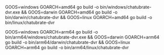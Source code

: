 GOOS=windows GOARCH=amd64 go build -o bin/windows/chatubrate-dvr.exe &&
GOOS=darwin GOARCH=amd64 go build -o bin/darwin/chatubrate-dvr &&
GOOS=linux GOARCH=amd64 go build -o bin/linux/chatubrate-dvr

GOOS=windows GOARCH=arm64 go build -o bin/arm64/windows/chatubrate-dvr.exe &&
GOOS=darwin GOARCH=arm64 go build -o bin/arm64/darwin/chatubrate-dvr &&
GOOS=linux GOARCH=arm64 go build -o bin/arm64/linux/chatubrate-dvr
